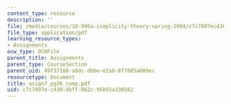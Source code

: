```yaml
---
content_type: resource
description: ''
file: /media/courses/18-996a-simplicity-theory-spring-2004/c7c7097ec430dbff862c95b55a330162_asign7_pg36_comp.pdf
file_type: application/pdf
learning_resource_types:
- Assignments
ocw_type: OCWFile
parent_title: Assignments
parent_type: CourseSection
parent_uid: 49f37188-a0dc-dbbe-e2ab-8f7005a009ec
resourcetype: Document
title: asign7_pg36_comp.pdf
uid: c7c7097e-c430-dbff-862c-95b55a330162
---
```

